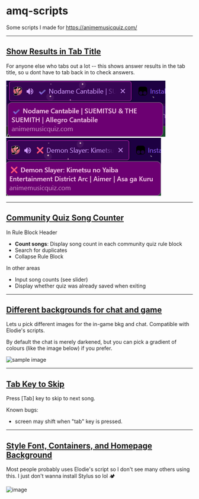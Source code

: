 # amq-scripts

Some scripts I made for https://animemusicquiz.com/

---

## [Show Results in Tab Title](https://github.com/Graywing13/amq-scripts/blob/main/showResultsInTitle.user.js)

For anyone else who tabs out a lot -- this shows answer results in the tab title, so u dont have to tab back in to check answers.

![Correct case](https://github.com/Graywing13/amq-scripts/blob/main/img/correct-tab-title.png)
![Incorrect case](https://github.com/Graywing13/amq-scripts/blob/main/img/incorrect-tab-title.png)

---

## [Community Quiz Song Counter](https://github.com/Graywing13/amq-scripts/blob/main/communityQuizBuilderImprovements.user.js)



In Rule Block Header
- **Count songs**: Display song count in each community quiz rule block
- Search for duplicates
- Collapse Rule Block

In other areas
- Input song counts (see slider)
- Display whether quiz was already saved when exiting

---

## [Different backgrounds for chat and game](https://github.com/Graywing13/amq-scripts/blob/main/diffBkgForChatAndGame.user.js)

Lets u pick different images for the in-game bkg and chat. Compatible with Elodie's scripts.

By default the chat is merely darkened, but you can pick a gradient of colours (like the image below) if you prefer.

![sample image](https://media.discordapp.net/attachments/854561193879142400/1040756994988068914/unknown.png?width=1254&height=594)

---

## [Tab Key to Skip](https://github.com/Graywing13/amq-scripts/blob/main/tabKeySkip.user.js)

Press [Tab] key to skip to next song.

Known bugs:

- screen may shift when "tab" key is pressed.

---

## [Style Font, Containers, and Homepage Background](https://github.com/Graywing13/amq-scripts/blob/main/styleFontContainerAndHomepageBg.user.js)

Most people probably uses Elodie's script so I don't see many others using this. I just don't wanna install Stylus so lol 🏕️

![image](https://github.com/Graywing13/amq-scripts/assets/30674558/60aba604-4446-4ffb-8f32-3ba5c5b10112)

